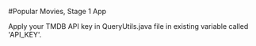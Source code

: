 #Popular Movies, Stage 1 App

Apply your TMDB API key in QueryUtils.java file in existing variable called 'API_KEY'.

